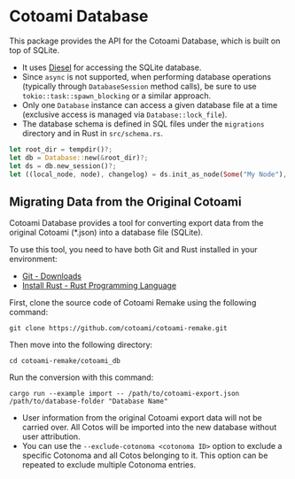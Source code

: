 # Cotoami Database

This package provides the API for the Cotoami Database, which is built on top of SQLite.

* It uses [Diesel](https://diesel.rs/) for accessing the SQLite database.
* Since `async` is not supported, when performing database operations (typically through `DatabaseSession` method calls), be sure to use `tokio::task::spawn_blocking` or a similar approach.
* Only one `Database` instance can access a given database file at a time (exclusive access is managed via `Database::lock_file`).
* The database schema is defined in SQL files under the `migrations` directory and in Rust in `src/schema.rs`.

```rust
let root_dir = tempdir()?;
let db = Database::new(&root_dir)?;
let ds = db.new_session()?;
let ((local_node, node), changelog) = ds.init_as_node(Some("My Node"), Some("owner-password"))?;
```


## Migrating Data from the Original Cotoami

Cotoami Database provides a tool for converting export data from the original Cotoami (*.json) into a database file (SQLite).

To use this tool, you need to have both Git and Rust installed in your environment:

* [Git \- Downloads](https://git-scm.com/downloads)
* [Install Rust \- Rust Programming Language](https://www.rust-lang.org/tools/install)

First, clone the source code of Cotoami Remake using the following command:

```shell
git clone https://github.com/cotoami/cotoami-remake.git
```

Then move into the following directory:

```shell
cd cotoami-remake/cotoami_db
```

Run the conversion with this command:

```shell
cargo run --example import -- /path/to/cotoami-export.json /path/to/database-folder "Database Name"
```

* User information from the original Cotoami export data will not be carried over. All Cotos will be imported into the new database without user attribution.
* You can use the `--exclude-cotonoma <cotonoma ID>` option to exclude a specific Cotonoma and all Cotos belonging to it. This option can be repeated to exclude multiple Cotonoma entries.


